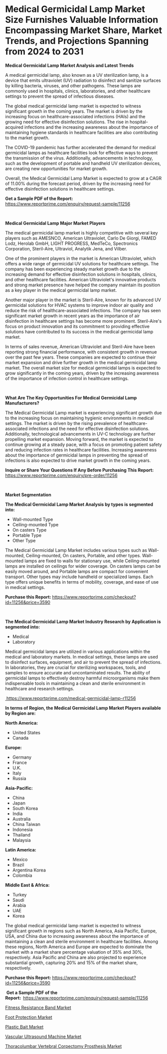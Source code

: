 <p><h1>Medical Germicidal Lamp Market Size Furnishes Valuable Information Encompassing Market Share, Market Trends, and Projections Spanning from 2024 to 2031</h1></p><p><strong>Medical Germicidal Lamp Market Analysis and Latest Trends</strong></p>
<p><p>A medical germicidal lamp, also known as a UV sterilization lamp, is a device that emits ultraviolet (UV) radiation to disinfect and sanitize surfaces by killing bacteria, viruses, and other pathogens. These lamps are commonly used in hospitals, clinics, laboratories, and other healthcare settings to prevent the spread of infectious diseases.</p><p>The global medical germicidal lamp market is expected to witness significant growth in the coming years. The market is driven by the increasing focus on healthcare-associated infections (HAIs) and the growing need for effective disinfection solutions. The rise in hospital-acquired infections and the increasing awareness about the importance of maintaining hygiene standards in healthcare facilities are also contributing to the market growth.</p><p>The COVID-19 pandemic has further accelerated the demand for medical germicidal lamps as healthcare facilities look for effective ways to prevent the transmission of the virus. Additionally, advancements in technology, such as the development of portable and handheld UV sterilization devices, are creating new opportunities for market growth.</p><p>Overall, the Medical Germicidal Lamp Market is expected to grow at a CAGR of 11.00% during the forecast period, driven by the increasing need for effective disinfection solutions in healthcare settings.</p></p>
<p><strong>Get a Sample PDF of the Report:&nbsp;</strong> <a href="https://www.reportprime.com/enquiry/request-sample/11256">https://www.reportprime.com/enquiry/request-sample/11256</a></p>
<p>&nbsp;</p>
<p><strong>Medical Germicidal Lamp Major Market Players</strong></p>
<p><p>The medical germicidal lamp market is highly competitive with several key players such as AMESNCO, American Ultraviolet, Carlo De Giorgi, FAMED Lodz, Herolab GmbH, LIGHT PROGRESS, MedTeCo, Spectronics Corporation, Steril-Aire, Ultraviol, Analytik Jena, and Vilber. </p><p>One of the prominent players in the market is American Ultraviolet, which offers a wide range of germicidal UV solutions for healthcare settings. The company has been experiencing steady market growth due to the increasing demand for effective disinfection solutions in hospitals, clinics, and other healthcare facilities. American Ultraviolet's innovative products and strong market presence have helped the company maintain its position as a key player in the medical germicidal lamp market.</p><p>Another major player in the market is Steril-Aire, known for its advanced UV germicidal solutions for HVAC systems to improve indoor air quality and reduce the risk of healthcare-associated infections. The company has seen significant market growth in recent years as the importance of air disinfection in healthcare settings has become more prominent. Steril-Aire's focus on product innovation and its commitment to providing effective solutions have contributed to its success in the medical germicidal lamp market.</p><p>In terms of sales revenue, American Ultraviolet and Steril-Aire have been reporting strong financial performance, with consistent growth in revenue over the past few years. These companies are expected to continue their market expansion and drive further growth in the medical germicidal lamp market. The overall market size for medical germicidal lamps is expected to grow significantly in the coming years, driven by the increasing awareness of the importance of infection control in healthcare settings.</p></p>
<p>&nbsp;</p>
<p><strong>What Are The Key Opportunities For Medical Germicidal Lamp Manufacturers?</strong></p>
<p><p>The Medical Germicidal Lamp market is experiencing significant growth due to the increasing focus on maintaining hygienic environments in medical settings. The market is driven by the rising prevalence of healthcare-associated infections and the need for effective disinfection solutions. Additionally, technological advancements in UV-C technology are further propelling market expansion. Moving forward, the market is expected to continue growing at a steady pace, with a focus on promoting patient safety and reducing infection rates in healthcare facilities. Increasing awareness about the importance of germicidal lamps in preventing the spread of infections is also expected to drive market growth in the coming years.</p></p>
<p><strong>Inquire or Share Your Questions If Any Before Purchasing This Report:</strong> <a href="https://www.reportprime.com/enquiry/pre-order/11256">https://www.reportprime.com/enquiry/pre-order/11256</a></p>
<p>&nbsp;</p>
<p><strong>Market Segmentation</strong></p>
<p><strong>The Medical Germicidal Lamp Market Analysis by types is segmented into:</strong></p>
<p><ul><li>Wall-mounted Type</li><li>Ceiling-mounted Type</li><li>On casters Type</li><li>Portable Type</li><li>Other Type</li></ul></p>
<p><p>The Medical Germicidal Lamp Market includes various types such as Wall-mounted, Ceiling-mounted, On casters, Portable, and other types. Wall-mounted lamps are fixed to walls for stationary use, while Ceiling-mounted lamps are installed on ceilings for wider coverage. On casters lamps can be easily moved around, and Portable lamps are compact for convenient transport. Other types may include handheld or specialized lamps. Each type offers unique benefits in terms of mobility, coverage, and ease of use in medical settings.</p></p>
<p><strong>Purchase this Report:&nbsp;</strong><a href="https://www.reportprime.com/checkout?id=11256&price=3590">https://www.reportprime.com/checkout?id=11256&price=3590</a></p>
<p>&nbsp;</p>
<p><strong>The Medical Germicidal Lamp Market Industry Research by Application is segmented into:</strong></p>
<p><ul><li>Medical</li><li>Laboratory</li></ul></p>
<p><p>Medical germicidal lamps are utilized in various applications within the medical and laboratory markets. In medical settings, these lamps are used to disinfect surfaces, equipment, and air to prevent the spread of infections. In laboratories, they are crucial for sterilizing workspaces, tools, and samples to ensure accurate and uncontaminated results. The ability of germicidal lamps to effectively destroy harmful microorganisms make them indispensable tools in maintaining a clean and sterile environment in healthcare and research settings.</p></p>
<p><a href="https://www.reportprime.com/medical-germicidal-lamp-r11256">&nbsp;https://www.reportprime.com/medical-germicidal-lamp-r11256</a></p>
<p><strong>In terms of Region, the Medical Germicidal Lamp Market Players available by Region are:</strong></p>
<p>
    <p> <strong> North America: </strong>
        <ul>
            <li>United States</li>
            <li>Canada</li>
        </ul>
        </p> 
    <p> <strong> Europe: </strong>
        <ul>
            <li>Germany</li>
            <li>France</li>
            <li>U.K.</li>
            <li>Italy</li>
            <li>Russia</li>
        </ul>
        </p> 
    <p> <strong> Asia-Pacific: </strong>
        <ul>
            <li>China</li>
            <li>Japan</li>
            <li>South Korea</li>
            <li>India</li>
            <li>Australia</li>
            <li>China Taiwan</li>
            <li>Indonesia</li>
            <li>Thailand</li>
            <li>Malaysia</li>
        </ul>
        </p> 
    <p> <strong> Latin America: </strong>
        <ul>
            <li>Mexico</li>
            <li>Brazil</li>
            <li>Argentina Korea</li>
            <li>Colombia</li>
        </ul>
        </p> 
    <p> <strong> Middle East & Africa: </strong>
        <ul>
            <li>Turkey</li>
            <li>Saudi</li>
            <li>Arabia</li>
            <li>UAE</li>
            <li>Korea</li>
        </ul>
    </p>
    </p>
<p><p>The global medical germicidal lamp market is expected to witness significant growth in regions such as North America, Asia Pacific, Europe, USA, and China due to increasing awareness about the importance of maintaining a clean and sterile environment in healthcare facilities. Among these regions, North America and Europe are expected to dominate the market with a market share percentage valuation of 35% and 30%, respectively. Asia Pacific and China are also projected to experience substantial growth, capturing 20% and 15% of the market share, respectively.</p></p>
<p><strong>Purchase this Report: </strong><a href="https://www.reportprime.com/checkout?id=11256&price=3590">https://www.reportprime.com/checkout?id=11256&price=3590</a></p>
<p>&nbsp;<strong>Get a Sample PDF of the Report:&nbsp;&nbsp;</strong><a href="https://www.reportprime.com/enquiry/request-sample/11256">https://www.reportprime.com/enquiry/request-sample/11256</a></p>
<p><strong></strong></p>
<p><p><a href="https://github.com/dmmanir420/Market-Research-Report-List-2/blob/main/fitness-resistance-band-market.md">Fitness Resistance Band Market</a></p><p><a href="https://github.com/gcimaudf65/Market-Research-Report-List-2/blob/main/foot-protection-market.md">Foot Protection Market</a></p><p><a href="https://www.linkedin.com/pulse/global-plastic-bait-market-focus-app-metafisica-aacwe?trackingId=oU5TgMHmT6mVv16uRFT9yA%3D%3D">Plastic Bait Market</a></p><p><a href="https://medium.com/@lauryframi644/vascular-ultrasound-machine-market-outlook-and-forecast-from-2024-to-2031-8d2441ee386e">Vascular Ultrasound Machine Market</a></p><p><a href="https://medium.com/@peterm12562/thoracolumbar-vertebral-corpectomy-prosthesis-industry-insights-report-analyzing-thoracolumbar-8801d730233c">Thoracolumbar Vertebral Corpectomy Prosthesis Market</a></p></p>